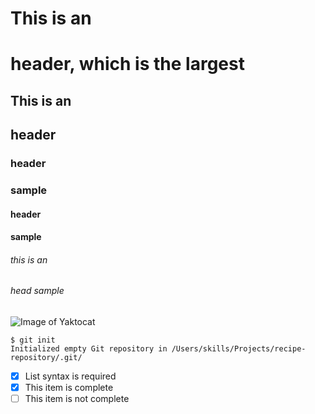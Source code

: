 # This is an <h1> header, which is the largest
## This is an <h2> header
### header <h3> sample
#### header <h4> sample
###### this is an <h6> head sample

![Image of Yaktocat](https://octodex.github.com/images/yaktocat.png)

```
$ git init
Initialized empty Git repository in /Users/skills/Projects/recipe-repository/.git/
```

- [x] List syntax is required
- [x] This item is complete
- [ ] This item is not complete
